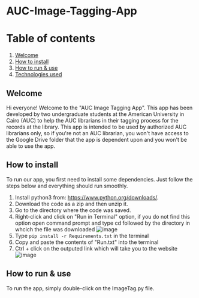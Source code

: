 # AUC-Image-Tagging-App

# Table of contents
1. [Welcome](#welcome)
2. [How to install](#install)
3. [How to run & use](#runuse)
4. [Technologies used](#tech)


## Welcome <a name="welcome"></a>
Hi everyone! Welcome to the "AUC Image Tagging App". This app has been developed by two undergraduate students at the American University in Cairo (AUC) to help the AUC librarians in their tagging process for the records at the library. This app is intended to be used by authorized AUC librarians only, so if you're not an AUC librarian, you won't have access to the Google Drive folder that the app is dependent upon and you won't be able to use the app.

## How to install <a name="install"></a>
To run our app, you first need to install some dependencies. Just follow the steps below and everything should run smoothly.
1. Install python3 from: https://www.python.org/downloads/.
2. Download the code as a zip and then unzip it.
3. Go to the directory where the code was saved.
4. Right-click and click on "Run in Terminal" option, if you do not find this option open command prompt and type cd followed by the directory in whcich the file was downloaded
![image](https://user-images.githubusercontent.com/78408934/187026405-b51781b7-e9ea-4fd3-b5cf-6f99db5ab736.png)
5. Type ```pip install -r Requirements.txt``` in the terminal
6. Copy and paste the contents of "Run.txt" into the terminal
7. Ctrl + click on the outputed link which will take you to the website
![image](https://user-images.githubusercontent.com/78408934/187026498-236c9638-511d-4b8e-9f22-eb15c60b5c07.png)

## How to run & use <a name="runuse"></a>
To run the app, simply double-click on the ImageTag.py file.
